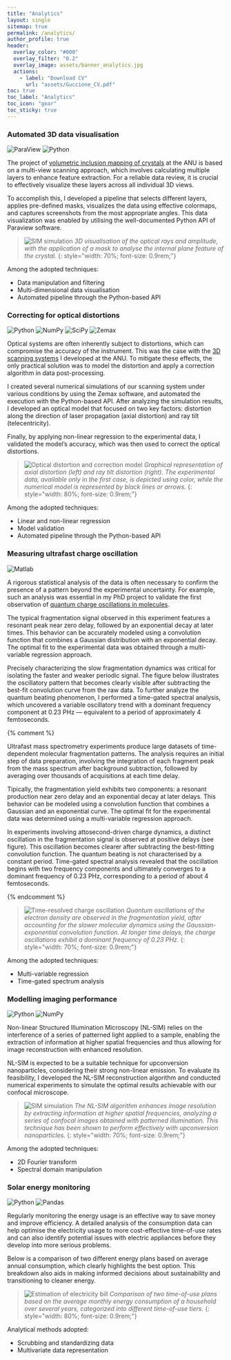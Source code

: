 ```yaml
---
title: "Analytics"
layout: single
sitemap: true
permalink: /analytics/
author_profile: true
header:
  overlay_color: "#000"
  overlay_filter: "0.2"
  overlay_image: assets/banner_analytics.jpg
  actions:
    - label: "Download CV"
      url: "assets/Guccione_CV.pdf"
toc: true
toc_label: "Analytics"
toc_icon: "gear"
toc_sticky: true
---
```



### Automated 3D data visualisation

![ParaView](https://img.shields.io/badge/ParaView-blue?style=plastic&amp)
![Python](https://img.shields.io/badge/Python-fff?logo=python&logoColor=3776AB)

The project of [volumetric inclusion mapping of crystals](/instrumentation/#3d-optical-coherent-tomography) at the ANU is based on a multi-view scanning approach, which involves calculating multiple layers to enhance feature extraction. For a reliable data review, it is crucial to effectively visualize these layers across all individual 3D views.

To accomplish this, I developed a pipeline that selects different layers, applies pre-defined masks, visualizes the data using effective colormaps, and captures screenshots from the most appropriate angles. This data visualization was enabled by utilising the well-documented Python API of Paraview software.

>![SIM simulation](/assets/analytics/crystal_crack.png)
>*3D visualisation of the optical rays and amplitude, with the application of a mask to analyse the internal plane feature of the crystal.*
{: style="width: 70%; font-size: 0.9rem;"}

Among the adopted techniques:
- Data manipulation and filtering
- Multi-dimensional data visualisation
- Automated pipeline through the Python-based API


### Correcting for optical distortions

![Python](https://img.shields.io/badge/Python-fff?logo=python&logoColor=3776AB)
![NumPy](https://img.shields.io/badge/NumPy-aaa?logo=numpy&logoColor=013243)
![SciPy](https://img.shields.io/badge/SciPy-aaa?logo=scipy&logoColor=8CAAE6)
![Zemax](https://img.shields.io/badge/Zemax-fff?logo=ansys&logoColor=FFB71B)


Optical systems are often inherently subject to distortions, which can compromise the accuracy of the instrument. This was the case with the [3D scanning systems](/instrumentation/#3d-optical-coherent-tomography) I developed at the ANU. To mitigate these effects, the only practical solution was to model the distortion and apply a correction algorithm in data post-processing.

I created several numerical simulations of our scanning system under various conditions by using the Zemax software, and automated the execution with the Python-based API. After analyzing the simulation results, I developed an optical model that focused on two key factors: distortion along the direction of laser propagation (axial distortion) and ray tilt (telecentricity).

Finally, by applying non-linear regression to the experimental data, I validated the model’s accuracy, which was then used to correct the optical distortions.


>![Optical distortion and correction model](/assets/analytics/axial_distortion.png)
>*Graphical representation of axial distortion (left) and ray tilt distortion (right). The experimental data, available only in the first case, is depicted using color, while the numerical model is represented by black lines or arrows.*
{: style="width: 80%; font-size: 0.9rem;"}

Among the adopted techniques:
- Linear and non-linear regression
- Model validation
- Automated pipeline through the Python-based API


### Measuring ultrafast charge oscillation

![Matlab](https://img.shields.io/badge/MATLAB%C2%AE-orange?style=plastic&amp)

A rigorous statistical analysis of the data is often necessary to confirm the presence of a pattern beyond the experimental uncertainty. For example, such an analysis was essential in my PhD project to validate the first observation of [quantum charge oscillations in molecules](/research/#attosecond-charge-migration).

The typical fragmentation signal observed in this experiment features a resonant peak near zero delay, followed by an exponential decay at later times. This behavior can be accurately modeled using a convolution function that combines a Gaussian distribution with an exponential decay. The optimal fit to the experimental data was obtained through a multi-variable regression approach.

Precisely characterizing the slow fragmentation dynamics was critical for isolating the faster and weaker periodic signal. The figure below illustrates the oscillatory pattern that becomes clearly visible after subtracting the best-fit convolution curve from the raw data. To further analyze the quantum beating phenomenon, I performed a time-gated spectral analysis, which uncovered a variable oscillatory trend with a dominant frequency component at 0.23 PHz — equivalent to a period of approximately 4 femtoseconds. 

{% comment %}

Ultrafast mass spectrometry experiments produce large datasets of time-dependent molecular fragmentation patterns. The analysis requires an initial step of data preparation, involving the integration of each fragment peak from the mass spectrum after background subtraction, followed by averaging over thousands of acquisitions at each time delay.

Tipically, the fragmentation yield exhibits two components: a resonant production near zero delay and an exponential decay at later delays. This behavior can be modeled using a convolution function that combines a Gaussian and an exponential curve. The optimal fit for the experimental data was determined using a multi-variable regression approach.

In experiments involving attosecond-driven charge dynamics, a distinct oscillation in the fragmentation signal is observed at positive delays (see figure). This oscillation becomes clearer after subtracting the best-fitting convolution function. The quantum beating is not characterised by a constant period. Time-gated spectral analysis revealed that the oscillation begins with two frequency components and ultimately converges to a dominant frequency of 0.23 PHz, corresponding to a period of about 4 femtoseconds.

{% endcomment %}

>![Time-resolved charge oscillation](/assets/analytics/phe_charge_oscillation.png)
>*Quantum oscillations of the electron density are observed in the fragmentation yield, after accounting for the slower molecular dynamics using the Gaussian-exponential convolution function. At longer time delays, the charge oscillations exhibit a dominant frequency of 0.23 PHz.*
{: style="width: 70%; font-size: 0.9rem;"}

Among the adopted techniques:
- Multi-variable regression
- Time-gated spectrum analysis

### Modelling imaging performance

![Python](https://img.shields.io/badge/Python-fff?logo=python&logoColor=3776AB)
![NumPy](https://img.shields.io/badge/NumPy-aaa?logo=numpy&logoColor=013243)

Non-linear Structured Illumination Microscopy (NL-SIM) relies on the interference of a series of patterned light applied to a sample, enabling the extraction of information at higher spatial frequencies and thus allowing for image reconstruction with enhanced resolution.

NL-SIM is expected to be a suitable technique for upconversion nanoparticles, considering their strong non-linear emission. To evaluate its feasibility, I developed the NL-SIM reconstruction algorithm and conducted numerical experiments to simulate the optimal results achievable with our confocal microscope.

>![SIM simulation](/assets/analytics/sim_simulation.png)
>*The NL-SIM algorithm enhances image resolution by extracting information at higher spatial frequencies, analyzing a series of confocal images obtained with patterned illumination. This technique has been shown to perform effectively with upconversion nanoparticles.*
{: style="width: 70%; font-size: 0.9rem;"}

Among the adopted techniques:
- 2D Fourier transform
- Spectral domain manipulation


### Solar energy monitoring

![Python](https://img.shields.io/badge/Python-fff?logo=python&logoColor=3776AB)
![Pandas](https://img.shields.io/badge/Pandas-aaa?logo=pandas&logoColor=150458)

Regularly monitoring the energy usage is an effective way to save money and improve efficiency. A detailed analysis of the consumption data can help optimise the electricity usage to more cost-effective time-of-use rates and can also identify potential issues with electric appliances before they develop into more serious problems.

Below is a comparison of two different energy plans based on average annual consumption, which clearly highlights the best option. This breakdown also aids in making informed decisions about sustainability and transitioning to cleaner energy.

>![Estimation of electricity bill](/assets/analytics/electricity_bill.png)
>*Comparison of two time-of-use plans based on the average monthly energy consumption of a household over several years, categorized into different time-of-use tiers.*
{: style="width: 80%; font-size: 0.9rem;"}

Analytical methods adopted:
- Scrubbing and standardizing data
- Multivariate data representation

